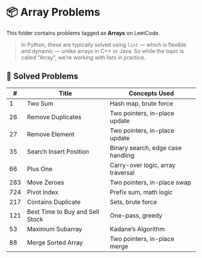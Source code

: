 # 📦 Array Problems

This folder contains problems tagged as **Arrays** on LeetCode.

> In Python, these are typically solved using `list` — which is flexible and dynamic — unlike arrays in C++ or Java. So while the topic is called "Array", we're working with lists in practice.

## 🧪 Solved Problems
| #    | Title                    | Concepts Used                    |
|------|--------------------------|----------------------------------|
| 1    | Two Sum                  | Hash map, brute force            |
| 26   | Remove Duplicates        | Two pointers, in-place update    |
| 27   | Remove Element           | Two pointers, in-place update    |
| 35   | Search Insert Position   | Binary search, edge case handling|
| 66   | Plus One                 | Carry-over logic, array traversal|
| 283  | Move Zeroes              | Two pointers, in-place swap      |
| 724  | Pivot Index              | Prefix sum, math logic           |
| 217  | Contains Duplicate       | Sets, brute force                |
| 121 | Best Time to Buy and Sell Stock    | One-pass, greedy               |
| 53  | Maximum Subarray                   | Kadane’s Algorithm             |
| 88  | Merge Sorted Array                 | Two pointers, in-place merge   |